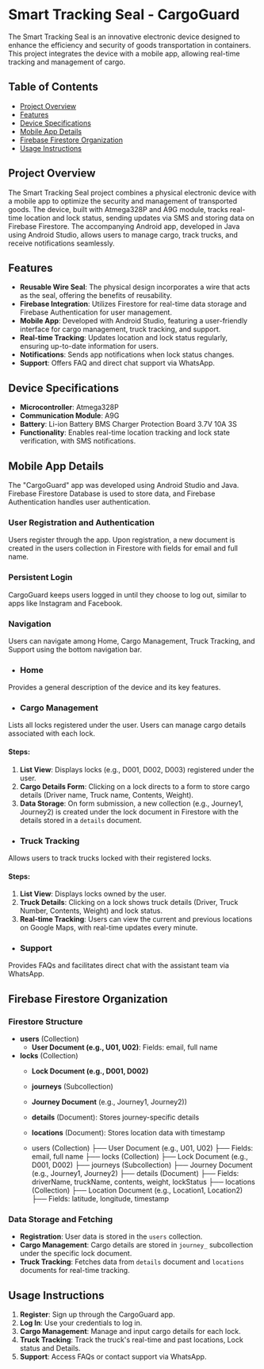 # Smart Tracking Seal - CargoGuard

The Smart Tracking Seal is an innovative electronic device designed to enhance the efficiency and security of goods transportation in containers. This project integrates the device with a mobile app, allowing real-time tracking and management of cargo.

## Table of Contents

- [Project Overview](#project-overview)
- [Features](#features)
- [Device Specifications](#device-specifications)
- [Mobile App Details](#mobile-app-details)
- [Firebase Firestore Organization](#firebase-firestore-organization)
- [Usage Instructions](#usage-instructions)

## Project Overview

The Smart Tracking Seal project combines a physical electronic device with a mobile app to optimize the security and management of transported goods. The device, built with Atmega328P and A9G module, tracks real-time location and lock status, sending updates via SMS and storing data on Firebase Firestore. The accompanying Android app, developed in Java using Android Studio, allows users to manage cargo, track trucks, and receive notifications seamlessly.

## Features
- **Reusable Wire Seal**: The physical design incorporates a wire that acts as the seal, offering the benefits of reusability.
- **Firebase Integration**: Utilizes Firestore for real-time data storage and Firebase Authentication for user management.
- **Mobile App**: Developed with Android Studio, featuring a user-friendly interface for cargo management, truck tracking, and support.
- **Real-time Tracking**: Updates location and lock status regularly, ensuring up-to-date information for users.
- **Notifications**: Sends app notifications when lock status changes.
- **Support**: Offers FAQ and direct chat support via WhatsApp.

## Device Specifications
- **Microcontroller**: Atmega328P
- **Communication Module**: A9G
- **Battery**: Li-ion Battery BMS Charger Protection Board 3.7V 10A 3S
- **Functionality**: Enables real-time location tracking and lock state verification, with SMS notifications.


## Mobile App Details

The "CargoGuard" app was developed using Android Studio and Java. Firebase Firestore Database is used to store data, and Firebase Authentication handles user authentication.

### User Registration and Authentication
Users register through the app. Upon registration, a new document is created in the users collection in Firestore with fields for email and full name.

### Persistent Login
CargoGuard keeps users logged in until they choose to log out, similar to apps like Instagram and Facebook.

### Navigation
Users can navigate among Home, Cargo Management, Truck Tracking, and Support using the bottom navigation bar.

- ### Home
Provides a general description of the device and its key features.

- ### Cargo Management
Lists all locks registered under the user. Users can manage cargo details associated with each lock.

#### Steps:
1. **List View**: Displays locks (e.g., D001, D002, D003) registered under the user.
2. **Cargo Details Form**: Clicking on a lock directs to a form to store cargo details (Driver name, Truck name, Contents, Weight).
3. **Data Storage**: On form submission, a new collection (e.g., Journey1, Journey2) is created under the lock document in Firestore with the details stored in a `details` document.

- ### Truck Tracking
Allows users to track trucks locked with their registered locks.

#### Steps:
1. **List View**: Displays locks owned by the user.
2. **Truck Details**: Clicking on a lock shows truck details (Driver, Truck Number, Contents, Weight) and lock status.
3. **Real-time Tracking**: Users can view the current and previous locations on Google Maps, with real-time updates every minute.

- ### Support
Provides FAQs and facilitates direct chat with the assistant team via WhatsApp.

## Firebase Firestore Organization
### Firestore Structure
- **users** (Collection)
  - **User Document (e.g., U01, U02)**: Fields: email, full name
- **locks** (Collection)
  - **Lock Document (e.g., D001, D002)**
  - **journeys** (Subcollection)
  -  **Journey Document** (e.g., Journey1, Journey2))
    - **details** (Document): Stores journey-specific details
    - **locations** (Document): Stores location data with timestamp
   
    - users (Collection)
   ├── User Document (e.g., U01, U02)
        ├── Fields: email, full name
        ├── locks (Collection)
             ├── Lock Document (e.g., D001, D002)
                  ├── journeys (Subcollection)
                       ├── Journey Document (e.g., Journey1, Journey2)
                            ├── details (Document)
                                 ├── Fields: driverName, truckName, contents, weight, lockStatus
                            ├── locations (Collection)
                                 ├── Location Document (e.g., Location1, Location2)
                                      ├── Fields: latitude, longitude, timestamp

### Data Storage and Fetching
- **Registration**: User data is stored in the `users` collection.
- **Cargo Management**: Cargo details are stored in `journey_` subcollection under the specific lock document.
- **Truck Tracking**: Fetches data from `details` document and `locations` documents for real-time tracking.

## Usage Instructions
1. **Register**: Sign up through the CargoGuard app.
2. **Log In**: Use your credentials to log in.
3. **Cargo Management**: Manage and input cargo details for each lock.
4. **Truck Tracking**: Track the truck's real-time and past locations, Lock status and Details.
5. **Support**: Access FAQs or contact support via WhatsApp.
